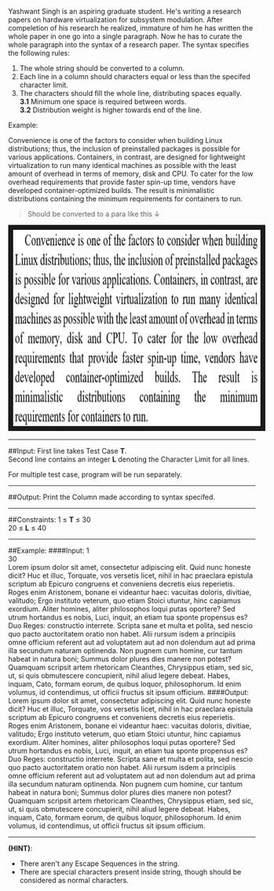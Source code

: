 Yashwant Singh is an aspiring graduate student. He's writing a research papers on hardware virtualization for subsystem modulation. After compeletion of his research he realized, immature of him he has written the whole paper in one go into a single paragraph. Now he has to curate the whole paragraph into the syntax of a research paper. The syntax specifies the following rules:

1. The whole string should be converted to a column.
2. Each line in a column should characters equal or less than the specifed character limit.
3. The characters should fill the whole line, distributing spaces equally.  
	**3.1** Minimum one space is required between words.  
	**3.2** Distribution weight is higher towards end of the line.  

Example:

Convenience is one of the factors to consider when building Linux distributions; thus, the inclusion of preinstalled packages is possible for various applications. Containers, in contrast, are designed for lightweight virtualization to run many identical machines as possible with the least amount of overhead in terms of memory, disk and CPU. To cater for the low overhead requirements that provide faster spin-up time, vendors have developed container-optimized builds. The result is minimalistic distributions containing the minimum requirements for containers to run.

> Should be converted to a para like this &#8595;

<img src="https://raw.githubusercontent.com/aniruddha0pandey/Code-Archive/master/Author/Syntax_Mafia/para.PNG" 
alt="foreground" width="600" height="400" border="10" />

---------
##Input:
First line takes Test Case **T**.  
Second line contains an integer **L** denoting the Character Limit for all lines.  
  
For multiple test case, program will be run separately.

---------
##Output:
Print the Column made according to syntax specifed.

---------
##Constraints:
1 ≤ **T** ≤ 30  
20 ≤ **L** ≤ 40  

---------
##Example:
####Input:
1  
30  
Lorem ipsum dolor sit amet, consectetur adipiscing elit. Quid nunc honeste dicit? Huc et illuc, Torquate, vos versetis licet, nihil in hac praeclara epistula scriptum ab Epicuro congruens et conveniens decretis eius reperietis. Roges enim Aristonem, bonane ei videantur haec: vacuitas doloris, divitiae, valitudo; Ergo instituto veterum, quo etiam Stoici utuntur, hinc capiamus exordium. Aliter homines, aliter philosophos loqui putas oportere? Sed utrum hortandus es nobis, Luci, inquit, an etiam tua sponte propensus es? Duo Reges: constructio interrete. Scripta sane et multa et polita, sed nescio quo pacto auctoritatem oratio non habet. Alii rursum isdem a principiis omne officium referent aut ad voluptatem aut ad non dolendum aut ad prima illa secundum naturam optinenda. Non pugnem cum homine, cur tantum habeat in natura boni; Summus dolor plures dies manere non potest? Quamquam scripsit artem rhetoricam Cleanthes, Chrysippus etiam, sed sic, ut, si quis obmutescere concupierit, nihil aliud legere debeat. Habes, inquam, Cato, formam eorum, de quibus loquor, philosophorum. Id enim volumus, id contendimus, ut officii fructus sit ipsum officium.
####Output:
Lorem ipsum  dolor  sit  amet,
consectetur  adipiscing  elit.
Quid nunc honeste  dicit?  Huc
et   illuc,   Torquate,    vos
versetis licet, nihil  in  hac
praeclara epistula scriptum ab
Epicuro      congruens      et
conveniens    decretis    eius
reperietis.     Roges     enim
Aristonem, bonane ei videantur
haec:    vacuitas     doloris,
divitiae,    valitudo;    Ergo
instituto veterum,  quo  etiam
Stoici utuntur, hinc  capiamus
exordium.   Aliter    homines,
aliter philosophos loqui putas
oportere? Sed utrum  hortandus
es  nobis,  Luci,  inquit,  an
etiam tua sponte propensus es?
Duo     Reges:     constructio
interrete.  Scripta  sane   et
multa et  polita,  sed  nescio
quo pacto auctoritatem  oratio
non habet. Alii rursum isdem a
principiis    omne    officium
referent aut ad voluptatem aut
ad non dolendum aut  ad  prima
illa     secundum      naturam
optinenda.  Non   pugnem   cum
homine, cur tantum  habeat  in
natura  boni;   Summus   dolor
plures dies manere non potest?
Quamquam    scripsit     artem
rhetoricam          Cleanthes,
Chrysippus etiam, sed sic, ut,
si      quis       obmutescere
concupierit,    nihil    aliud
legere debeat. Habes,  inquam,
Cato, formam eorum, de  quibus
loquor, philosophorum. Id enim
volumus,  id  contendimus,  ut
officii  fructus   sit   ipsum
officium.
 
---------
**(HINT)**:  
- There aren't any Escape Sequences in the string.
- There are special characters present inside string, though should be considered as normal characters.
